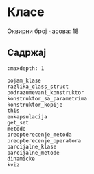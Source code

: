# Класе

Оквирни број часова: 18

## Садржај

```{toctree}
:maxdepth: 1

pojam_klase
razlika_class_struct
podrazumevani_konstruktor
konstruktor_sa_parametrima
konstruktor_kopije
this
enkapsulacija
get_set
metode
preopterecenje_metoda
preopterecenje_operatora
parcijalne_klase
parcijalne_metode
dinamicke
kviz
```
